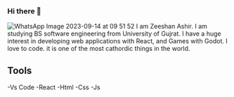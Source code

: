 ### Hi there 👋


![WhatsApp Image 2023-09-14 at 09 51 52](https://github.com/1tedB1/1tedB1/assets/132244973/9131fb7e-29ba-448c-a183-a1681227414a)
I am Zeeshan Ashir. I am studying BS software engineering from University of Gujrat. I have a huge interest in developing web applications with React, and Games with Godot.
I love to code. it is one of the most cathordic things in the world.

## Tools
-Vs Code
-React
-Html
-Css
-Js


